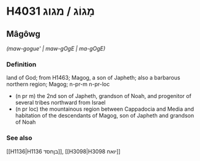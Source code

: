 # H4031 מָגוֹג / מגוג

## Mâgôwg

_(maw-gogue' | maw-ɡOɡE | ma-ɡOɡE)_

### Definition

land of God; from H1463; Magog, a son of Japheth; also a barbarous northern region; Magog; n-pr-m n-pr-loc

- (n pr m) the 2nd son of Japheth, grandson of Noah, and progenitor of several tribes northward from Israel
- (n pr loc) the mountainous region between Cappadocia and Media and habitation of the descendants of Magog, son of Japheth and grandson of Noah

### See also

[[H1136|H1136 בןחסד]], [[H3098|H3098 יואח]]

